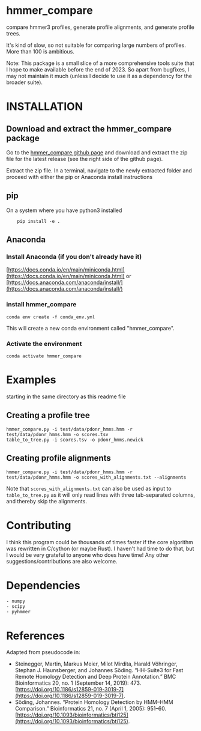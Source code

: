 # hmmer_compare
compare hmmer3 profiles, generate profile alignments, and generate profile trees.

It's kind of slow, so not suitable for comparing large numbers of profiles. More than 100 is ambitious.

Note: This package is a small slice of a more comprehensive tools suite that I hope to make available before the end of 2023. So apart from bugfixes, I may not maintain it much (unless I decide to use it as a dependency for the broader suite).


# INSTALLATION

## Download and extract the hmmer_compare package

Go to the [hmmer_compare github page](https://github.com/seanrjohnson/hmmer_compare) and download and extract the zip file for the latest release (see the right side of the github page).

Extract the zip file.  In a terminal, navigate to the newly extracted folder and proceed with either the pip or Anaconda install instructions


## pip
On a system where you have python3 installed

```
    pip install -e .
```


## Anaconda
### Install Anaconda (if you don't already have it)

[https://docs.conda.io/en/main/miniconda.html](https://docs.conda.io/en/main/miniconda.html)
or
[https://docs.anaconda.com/anaconda/install/](https://docs.anaconda.com/anaconda/install/)



### install hmmer_compare
```
conda env create -f conda_env.yml
```

This will create a new conda environment called "hmmer_compare".

### Activate the environment
```
conda activate hmmer_compare
```

# Examples

starting in the same directory as this readme file
## Creating a profile tree

```
hmmer_compare.py -i test/data/pdonr_hmms.hmm -r test/data/pdonr_hmms.hmm -o scores.tsv
table_to_tree.py -i scores.tsv -o pdonr_hmms.newick
```

## Creating profile alignments
```
hmmer_compare.py -i test/data/pdonr_hmms.hmm -r test/data/pdonr_hmms.hmm -o scores_with_alignments.txt --alignments
```
Note that `scores_with_alignments.txt` can also be used as input to `table_to_tree.py` as it will only read lines with three tab-separated columns, and thereby skip the alignments.


# Contributing

I think this program could be thousands of times faster if the core algorithm was rewritten in C/cython (or maybe Rust). I haven't had time to do that, but I would be very grateful to anyone who does have time! Any other suggestions/contributions are also welcome.

# Dependencies
    - numpy
    - scipy
    - pyhmmer

# References

Adapted from pseudocode in:

- Steinegger, Martin, Markus Meier, Milot Mirdita, Harald Vöhringer, Stephan J. Haunsberger, and Johannes Söding. “HH-Suite3 for Fast Remote Homology Detection and Deep Protein Annotation.” BMC Bioinformatics 20, no. 1 (September 14, 2019): 473. [https://doi.org/10.1186/s12859-019-3019-7](https://doi.org/10.1186/s12859-019-3019-7).
- Söding, Johannes. “Protein Homology Detection by HMM–HMM Comparison.” Bioinformatics 21, no. 7 (April 1, 2005): 951–60. [https://doi.org/10.1093/bioinformatics/bti125](https://doi.org/10.1093/bioinformatics/bti125).
